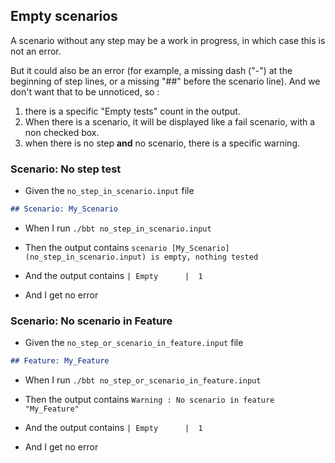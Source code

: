 ## Empty scenarios

A scenario without any step may be a work in progress, in which case this is not an error.

But it could also be an error (for example, a missing dash ("-") at the beginning of step lines, or a missing "##" before the scenario line).
And we don't want that to be unnoticed, so :
1. there is a specific "Empty tests" count in the output.
2. When there is a scenario, it will be displayed like a fail scenario, with a non checked box.
3. when there is no step **and** no scenario, there is a specific warning.

### Scenario: No step test

- Given the `no_step_in_scenario.input` file
```md
## Scenario: My_Scenario
```

- When I run `./bbt no_step_in_scenario.input` 

- Then the output contains `scenario [My_Scenario](no_step_in_scenario.input) is empty, nothing tested`
- And  the output contains `| Empty      |  1`
- And  I get no error
  
### Scenario: No scenario in Feature

- Given the `no_step_or_scenario_in_feature.input` file
```md
## Feature: My_Feature
```

- When I run `./bbt no_step_or_scenario_in_feature.input` 

- Then the output contains `Warning : No scenario in feature "My_Feature"`
- And  the output contains `| Empty      |  1`
- And I get no error
